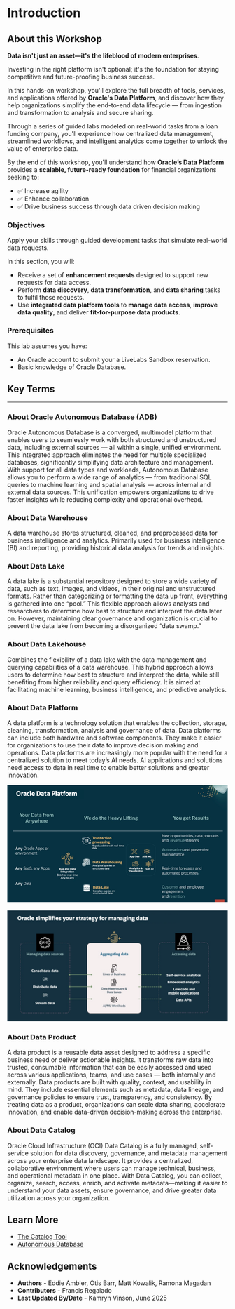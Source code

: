 # Introduction  

## About this Workshop  

**Data isn't just an asset—it's the lifeblood of modern enterprises**.  

Investing in the right platform isn't optional; it's the foundation for staying competitive and future-proofing business success.  

In this hands-on workshop, you'll explore the full breadth of tools, services, and applications offered by **Oracle's Data Platform**, and discover how they help organizations simplify the end-to-end data lifecycle — from ingestion and transformation to analysis and secure sharing.  

Through a series of guided labs modeled on real-world tasks from a loan funding company, you'll experience how centralized data management, streamlined workflows, and intelligent analytics come together to unlock the value of enterprise data.  

By the end of this workshop, you'll understand how **Oracle’s Data Platform** provides a **scalable, future-ready foundation** for financial organizations seeking to:  

* ✅ Increase agility  
* ✅ Enhance collaboration  
* ✅ Drive business success through data driven decision making  

[](youtu.be/xC0MTbdfR-I?si=kL9NrUw6QAL2edMv)

### **Objectives**

  Apply your skills through guided development tasks that simulate real-world data requests.

  In this section, you will:
  *	Receive a set of **enhancement requests** designed to support new requests for data access.
  *	Perform **data discovery**, **data transformation**, and **data sharing** tasks to fulfil those requests.
  *	Use **integrated data platform tools** to **manage data access**, **improve data quality**, and deliver **fit-for-purpose data products**.

### **Prerequisites**

This lab assumes you have:

* An Oracle account to submit your a LiveLabs Sandbox reservation.
* Basic knowledge of Oracle Database.

## Key Terms

___

### **About Oracle Autonomous Database (ADB)**

Oracle Autonomous Database is a converged, multimodel platform that enables users to seamlessly work with both structured and unstructured data, including external sources — all within a single, unified environment. This integrated approach eliminates the need for multiple specialized databases, significantly simplifying data architecture and management.
With support for all data types and workloads, Autonomous Database allows you to perform a wide range of analytics — from traditional SQL queries to machine learning and spatial analysis — across internal and external data sources. This unification empowers organizations to drive faster insights while reducing complexity and operational overhead.

### **About Data Warehouse**

A data warehouse stores structured, cleaned, and preprocessed data for business intelligence and analytics. Primarily used for business intelligence (BI) and reporting, providing historical data analysis for trends and insights.

### **About Data Lake**

A data lake is a substantial repository designed to store a wide variety of data, such as text, images, and videos, in their original and unstructured formats. Rather than categorizing or formatting the data up front, everything is gathered into one “pool.” This flexible approach allows analysts and researchers to determine how best to structure and interpret the data later on. However, maintaining clear governance and organization is crucial to prevent the data lake from becoming a disorganized “data swamp.”

### **About Data Lakehouse**

Combines the flexibility of a data lake with the data management and querying capabilities of a data warehouse. This hybrid approach allows users to determine how best to structure and interpret the data, while still benefiting from higher reliability and query efficiency.  It is aimed at facilitating machine learning, business intelligence, and predictive analytics.

### **About Data Platform**

A data platform is a technology solution that enables the collection, storage, cleaning, transformation, analysis and governance of data. Data platforms can include both hardware and software components. They make it easier for organizations to use their data to improve decision making and operations. Data platforms are increasingly more popular with the need for a centralized solution to meet today’s AI needs.  AI applications and solutions need access to data in real time to enable better solutions and greater innovation.

![Oracle Data Platform](./images/oracle-data-platform.png)


![Discovery Time](./images/oracle-stategy-managing-data.png)

### **About Data Product**

A data product is a reusable data asset designed to address a specific business need or deliver actionable insights. It transforms raw data into trusted, consumable information that can be easily accessed and used across various applications, teams, and use cases — both internally and externally.
Data products are built with quality, context, and usability in mind. They include essential elements such as metadata, data lineage, and governance policies to ensure trust, transparency, and consistency. By treating data as a product, organizations can scale data sharing, accelerate innovation, and enable data-driven decision-making across the enterprise.

### **About Data Catalog**

Oracle Cloud Infrastructure (OCI) Data Catalog is a fully managed, self-service solution for data discovery, governance, and metadata management across your enterprise data landscape. It provides a centralized, collaborative environment where users can manage technical, business, and operational metadata in one place.
With Data Catalog, you can collect, organize, search, access, enrich, and activate metadata—making it easier to understand your data assets, ensure governance, and drive greater data utilization across your organization.

## Learn More

* [The Catalog Tool](https://docs.oracle.com/en/cloud/paas/autonomous-database/serverless/adbsb/catalog-entities.html)
* [Autonomous Database](https://docs.oracle.com/en/cloud/paas/autonomous-database/index.html)

## Acknowledgements
* **Authors** - Eddie Ambler, Otis Barr, Matt Kowalik, Ramona Magadan
* **Contributors** - Francis Regalado
* **Last Updated By/Date** - Kamryn Vinson, June 2025
